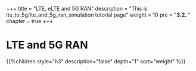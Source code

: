 +++
title = "LTE, eLTE and 5G RAN"
description = "This is lte_to_5g/lte_and_5g_ran_simulation tutorial page"
weight = 10 
pre = "<b>3.2. </b>"
chapter = true
+++

# LTE and 5G RAN

{{%children style="h3" description="false" depth="1" sort="weight" %}}
